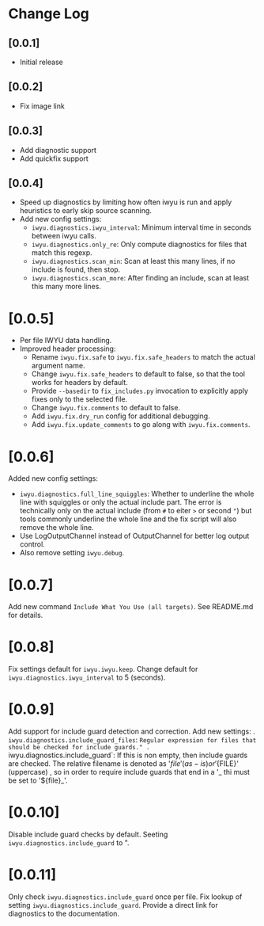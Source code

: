 # Change Log

## [0.0.1]

- Initial release

## [0.0.2]

- Fix image link

## [0.0.3]

- Add diagnostic support
- Add quickfix support

## [0.0.4]

- Speed up diagnostics by limiting how often iwyu is run and apply heuristics to early skip source scanning.
- Add new config settings:
    - `iwyu.diagnostics.iwyu_interval`: Minimum interval time in seconds between iwyu calls.
    - `iwyu.diagnostics.only_re`: Only compute diagnostics for files that match this regexp.
    - `iwyu.diagnostics.scan_min`: Scan at least this many lines, if no include is found, then stop.
    - `iwyu.diagnostics.scan_more`: After finding an include, scan at least this many more lines.

# [0.0.5]

- Per file IWYU data handling.
- Improved header processing:
    - Rename `iwyu.fix.safe` to `iwyu.fix.safe_headers` to match the actual argument name.
    - Change `iwyu.fix.safe_headers` to default to false, so that the tool works for headers by default.
    - Provide `--basedir` to `fix_includes.py` invocation to explicitly apply fixes only to the selected file.
    - Change `iwyu.fix.comments` to default to false.
    - Add `iwyu.fix.dry_run` config for additional debugging.
    - Add `iwyu.fix.update_comments` to go along with `iwyu.fix.comments`.

# [0.0.6]

Added new config settings:
-  `iwyu.diagnostics.full_line_squiggles`: Whether to underline the whole line with squiggles or only the actual include part. The error is technically only on the actual include (from `#` to eiter `>` or second `"`) but tools commonly underline the whole line and the fix script will also remove the whole line.
- Use LogOutputChannel instead of OutputChannel for better log output control.
- Also remove setting `iwyu.debug`.

# [0.0.7]

Add new command `Include What You Use (all targets)`. See README.md for details.

# [0.0.8]

Fix settings default for `iwyu.iwyu.keep`.
Change default for `iwyu.diagnostics.iwyu_interval` to 5 (seconds).

# [0.0.9]

Add support for include guard detection and correction.
Add new settings:
. `iwyu.diagnostics.include_guard_files`: `Regular expression for files that should be checked for include guards."
. `iwyu.diagnostics.include_guard`: If this is non empty, then include guards are checked. The relative filename is denoted as '${file}' (as-is) or '${FILE}' (uppercase) , so in order to require include guards that end in a '_ thi must be set to '${file}_'.

# [0.0.10]

Disable include guard checks by default. Seeting `iwyu.diagnostics.include_guard` to ".

# [0.0.11]

Only check `iwyu.diagnostics.include_guard` once per file.
Fix lookup of setting `iwyu.diagnostics.include_guard`.
Provide a direct link for diagnostics to the documentation.